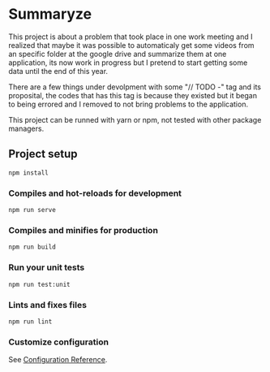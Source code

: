 # Summaryze

This project is about a problem that took place in one work meeting and I realized that maybe it was possible to automaticaly get some videos from an specific folder at the google drive and summarize them at one application, its now work in progress but I pretend to start getting some data until the end of this year.

There are a few things under devolpment with some "// TODO -" tag and its proposital, the codes that has this tag is because they existed but it began to being errored and I removed to not bring problems to the application.

This project can be runned with yarn or npm, not tested with other package managers.

## Project setup
```
npm install
```

### Compiles and hot-reloads for development
```
npm run serve
```

### Compiles and minifies for production
```
npm run build
```

### Run your unit tests
```
npm run test:unit
```

### Lints and fixes files
```
npm run lint
```

### Customize configuration
See [Configuration Reference](https://cli.vuejs.org/config/).
